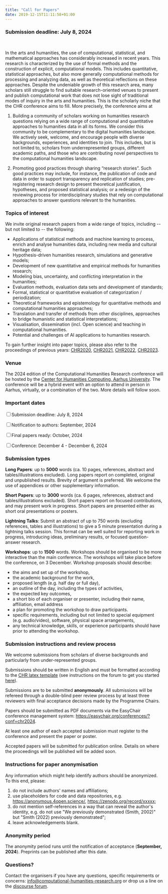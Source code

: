 ```yaml
---
title: "Call for Papers"
date: 2019-12-15T11:11:58+01:00
---
```


<h3 class="center"><b><span style="text-align:center;">Submission deadline: July 8, 2024</b></h3></br>

In the arts and humanities, the use of computational, statistical, and mathematical approaches has considerably increased in recent years. This research is characterized by the use of formal methods and the construction of explicit, computational models. This includes quantitative, statistical approaches, but also more generally computational methods for processing and analyzing data, as well as theoretical reflections on these approaches. Despite the undeniable growth of this research area, many scholars still struggle to find suitable research-oriented venues to present and publish computational work that does not lose sight of traditional modes of inquiry in the arts and humanities. This is the scholarly niche that the CHR conference aims to fill. More precisely, the conference aims at


1. Building a community of scholars working on humanities research questions
   relying on a wide range of computational and quantitative approaches to
   humanities data in all its forms. We consider this community to be
   complementary to the digital humanities landscape. We actively seek, 
   welcome, and encourage people with diverse backgrounds, experiences, and 
   identities to join. This includes, but is not limited to, scholars from underrepresented groups, different academic paths, and those who are contributing novel perspectives to the computational humanities landscape.


2. Promoting good practices through sharing “research stories”. Such good
   practices may include, for instance, the publication of code and data in
   order to support transparency and replication of studies; pre-registering
   research design to present theoretical justification, hypotheses, and
   proposed statistical analysis; or a redesign of the reviewing process for
   interdisciplinary studies that rely on computational approaches to answer
   questions relevant to the humanities.


### Topics of interest

We invite original research papers from a wide range of topics, including -- but
not limited to -- the following:

- Applications of statistical methods and machine learning to process, enrich and analyse humanities data, including new media and cultural heritage data; 
- Hypothesis-driven humanities research, simulations and generative models;
- Development of new quantitative and empirical methods for humanities research;
- Modeling bias, uncertainty, and conflicting interpretation in the humanities;
- Evaluation methods, evaluation data sets and development of standards;
- Formal, statistical or quantitative  evaluation of categorization / periodization;
- Theoretical frameworks and epistemology for quantitative methods and computational humanities approaches;
- Translation and transfer of methods from other disciplines, approaches to bridge humanistic and statistical interpretations;
- Visualisation, dissemination (incl. Open science) and teaching in computational humanities.
- Potential and challenges of AI applications to humanities research.

To gain further insight into paper topics, please also refer to the proceedings of previous years: [CHR2020](http://ceur-ws.org/Vol-2723/),
[CHR2021](http://ceur-ws.org/Vol-2989/), [CHR2022](https://ceur-ws.org/Vol-3290/), [CHR2023](https://ceur-ws.org/Vol-3558/).

### Venue

The 2024 edition of the Computational Humanities Research conference will be hosted by the 
[Center for Humanities Computing, Aarhus University](https://chc.au.dk/). 
The conference will be a hybrid event with an option to attend in person in Aarhus, virtually, or a combination 
of the two. More details will follow soon.

### Important dates

<input class="filled-in" type="checkbox"><span>Submission deadline: July 8, 2024</span>

<input class="filled-in" type="checkbox"><span>Notification to authors: September, 2024</span>

<input class="filled-in" type="checkbox"><span>Final papers ready: October, 2024</span>

<input class="filled-in" type="checkbox"><span>Conference: December 4 - December 6, 2024 </span>

### Submission types

**Long Papers**: up to **5000** words (ca. 10 pages, references, abstract and
   tables/illustrations excluded). Long papers report on completed, original and
   unpublished results. Brevity of argument is preferred. We welcome the use of
   appendices or other supplementary information.

**Short Papers**: up to **3000** words (ca. 6 pages, references, abstract and
   tables/illustrations excluded). Short papers report on focused
   contributions, and may present work in progress. Short papers are presented
   either as short oral presentations or posters. 

**Lightning Talks**: Submit an abstract of up to 750 words (excluding references, 
tables and illustrations) to give a 5 minute presentation 
during a lightning talks session. This format can be well suited for reporting 
work in progress, introducing ideas, preliminary results, or focused 
question-answer research.
   
**Workshops**: up to **1500** words. Workshops should be organised to be more 
interactive than the main conference. The workshops will take place before the
conference, on 3 December. Workshop proposals should describe:
- the aims and set up of the workshop,
- the academic background for the work,
- proposed length (e.g. half day or full day),
- an outline of the day, including the types of activities,
- the expected key outcomes,
- a short bio of each organiser or presenter, including their name, affiliation, email address
- a plan for promoting the workshop to draw participants.
- specific requirements, including but not limited to special equipment (e.g. audio/video), software, physical space arrangements,
- any technical knowledge, skills, or experience participants should have prior to attending the workshop.

### Submission instructions and review process

We welcome submissions from scholars of diverse backgrounds and particularly from under-represented groups.

Submissions should be written in English and must be formatted according to the
[CHR latex
template](https://github.com/cohure/CHR2024-website/raw/main/data/chr2023_latex_template.zip)
(see instructions on the forum to get you started
[here](https://discourse.computational-humanities-research.org/t/chr-latex-instructions/230)).

Submissions are to be submitted **anonymously**. All submissions will be refereed through
a double-blind peer review process by at least three reviewers with final
acceptance decisions made by the Programme Chairs.

Papers should be submitted as PDF documents via the EasyChair
conference management system: https://easychair.org/conferences/?conf=chr2024.

At least one author of each accepted submission must register to the conference and
present the paper or poster.

Accepted papers will be submitted for publication online. Details on where the 
proceedings will be published will be added soon. 

### Instructions for paper anonymisation 

Any information which might help identify authors should be anonymized. To this
end, please:

1. do not include authors' names and affiliations;
2. use placeholders for code and data repositories, e.g.
   https://anonymous.4open.science/, https://zenodo.org/record/xxxxx;
3. do not mention self-references in a way that can reveal the author's
   identity, e.g. do not use "We previously demonstrated (Smith, 2002)" but
   "Smith (2022) previously demonstrated";
4. leave acknowledgements blank.

### Anonymity period

The anonymity period runs until the notification of acceptance (**September,
2024**). Preprints can be published after this date.

### Questions?

Contact the organisers if you have any questions, specific requirements or concerns:
[info@computational-humanities-research.org](mailto:info@computational-humanities-research.org)
or drop us a line on the [discourse
forum](https://discourse.computational-humanities-research.org).
